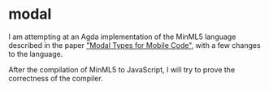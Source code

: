 # modal

I am attempting at an Agda implementation of the MinML5 language described in the paper
["Modal Types for Mobile Code"](http://www.cs.cmu.edu/~tom7/papers/modal-types-for-mobile-code.pdf),
with a few changes to the language.

After the compilation of MinML5 to JavaScript, I will try to prove the correctness of the compiler.
